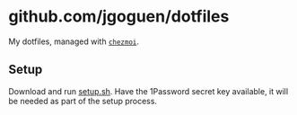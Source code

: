 # github.com/jgoguen/dotfiles

My dotfiles, managed with [`chezmoi`](https://github.com/twpayne/chezmoi).

## Setup

Download and run [setup.sh](https://github.com/jgoguen/dotfiles/blob/master/setup.sh). Have the 1Password secret key available, it will be needed as part of the setup process.
